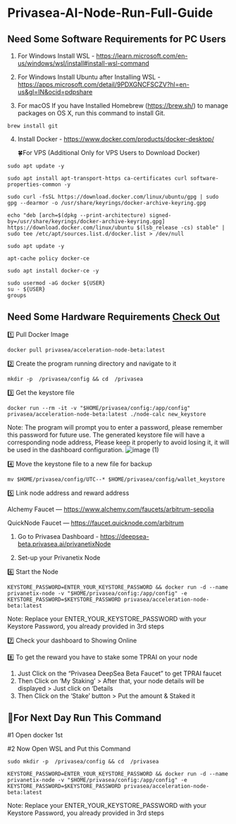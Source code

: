 # Privasea-AI-Node-Run-Full-Guide

## Need Some Software Requirements for PC Users

1. For Windows Install WSL - https://learn.microsoft.com/en-us/windows/wsl/install#install-wsl-command

2. For Windows Install Ubuntu after Installing WSL - https://apps.microsoft.com/detail/9PDXGNCFSCZV?hl=en-us&gl=IN&ocid=pdpshare

3. For macOS If you have Installed Homebrew (https://brew.sh/) to manage packages on OS X,
run this command to install Git.
```
brew install git
```
4. Install Docker - https://www.docker.com/products/docker-desktop/

   🍀For VPS (Additional Only for VPS Users to Download Docker)
```
sudo apt update -y
```
```
sudo apt install apt-transport-https ca-certificates curl software-properties-common -y
```
```
sudo curl -fsSL https://download.docker.com/linux/ubuntu/gpg | sudo gpg --dearmor -o /usr/share/keyrings/docker-archive-keyring.gpg
```
```
echo "deb [arch=$(dpkg --print-architecture) signed-by=/usr/share/keyrings/docker-archive-keyring.gpg] https://download.docker.com/linux/ubuntu $(lsb_release -cs) stable" | sudo tee /etc/apt/sources.list.d/docker.list > /dev/null
```
```
sudo apt update -y
```
```
apt-cache policy docker-ce
```
```
sudo apt install docker-ce -y
```
```
sudo usermod -aG docker ${USER}
su - ${USER}
groups
```

## Need Some Hardware Requirements [Check Out](system-requirements.md)

1️⃣ Pull Docker Image
```
docker pull privasea/acceleration-node-beta:latest
```

2️⃣ Create the program running directory and navigate to it
```
mkdir -p  /privasea/config && cd  /privasea
```

3️⃣ Get the keystore file
```
docker run --rm -it -v "$HOME/privasea/config:/app/config" privasea/acceleration-node-beta:latest ./node-calc new_keystore
```

Note: The program will prompt you to enter a password, please remember this password for future use. The generated keystore file will have a corresponding node address, Please keep it properly to avoid losing it, it will be used in the dashboard configuration.
![image (1)](https://github.com/user-attachments/assets/439e3fc2-15a3-4618-a85c-d68a4dcc47ea)

4️⃣ Move the keystone file to a new file for backup
```
mv $HOME/privasea/config/UTC--* $HOME/privasea/config/wallet_keystore
```

5️⃣ Link node address and reward address

Alchemy Faucet — https://www.alchemy.com/faucets/arbitrum-sepolia

QuickNode Faucet — https://faucet.quicknode.com/arbitrum

1. Go to Privasea Dashboard - https://deepsea-beta.privasea.ai/privanetixNode

2. Set-up your Privanetix Node

6️⃣ Start the Node
```
KEYSTORE_PASSWORD=ENTER_YOUR_KEYSTORE_PASSWORD && docker run -d --name privanetix-node -v "$HOME/privasea/config:/app/config" -e KEYSTORE_PASSWORD=$KEYSTORE_PASSWORD privasea/acceleration-node-beta:latest
```

Note: Replace your ENTER_YOUR_KEYSTORE_PASSWORD with your Keystore Password, you already provided in 3rd steps

7️⃣ Check your dashboard to Showing Online

8️⃣ To get the reward you have to stake some TPRAI on your node

1. Just Click on the “Privasea DeepSea Beta Faucet” to get TPRAI faucet
2. Then Click on ‘My Staking’ > After that, your node details will be displayed > Just click on ‘Details
3. Then Click on the ‘Stake’ button > Put the amount & Staked it

## 🔶For Next Day Run This Command

#1 Open docker 1st 

#2 Now Open WSL and Put this Command 
```
sudo mkdir -p  /privasea/config && cd  /privasea
```
```
KEYSTORE_PASSWORD=ENTER_YOUR_KEYSTORE_PASSWORD && docker run -d --name privanetix-node -v "$HOME/privasea/config:/app/config" -e KEYSTORE_PASSWORD=$KEYSTORE_PASSWORD privasea/acceleration-node-beta:latest
```

Note: Replace your ENTER_YOUR_KEYSTORE_PASSWORD with your Keystore Password, you already provided in 3rd steps
